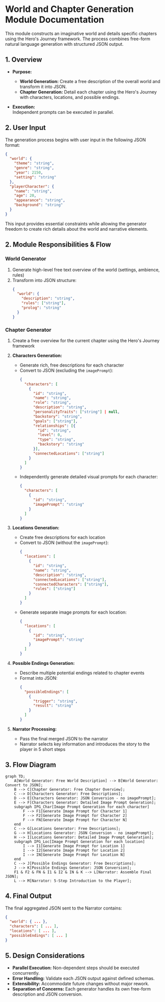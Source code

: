 # World and Chapter Generation Module Documentation

This module constructs an imaginative world and details specific chapters using the Hero's Journey framework. The process combines free-form natural language generation with structured JSON output.

## 1. Overview

- **Purpose:**  
  - **World Generation:** Create a free description of the overall world and transform it into JSON.
  - **Chapter Generation:** Detail each chapter using the Hero's Journey with characters, locations, and possible endings.

- **Execution:**  
  Independent prompts can be executed in parallel.

## 2. User Input

The generation process begins with user input in the following JSON format:

```json
{
  "world": {
    "theme": "string",
    "genre": "string",
    "year": 2150,
    "setting": "string"
  },
  "playerCharacter": {
    "name": "string",
    "age": 20,
    "appearance": "string",
    "background": "string"
  }
}
```

This input provides essential constraints while allowing the generator freedom to create rich details about the world and narrative elements.

## 2. Module Responsibilities & Flow

### World Generator
1. Generate high-level free text overview of the world (settings, ambience, rules)
2. Transform into JSON structure:
   ```json
   {
     "world": {
       "description": "string",
       "rules": ["string"],
       "prolog": "string"
     }
   }
   ```

### Chapter Generator
1. Create a free overview for the current chapter using the Hero's Journey framework

2. **Characters Generation:**  
   - Generate rich, free descriptions for each character
   - Convert to JSON (excluding the `imagePrompt`):
     ```json
     {
       "characters": [
         {
           "id": "string",
           "name": "string",
           "role": "string",
           "description": "string",
           "personalityTraits": ["string"] | null,
           "backstory": "string",
           "goals": ["string"],
           "relationships": [{
             "id": "string",
             "level": 0,
             "type": "string",
             "backstory": "string"
           }],
           "connectedLocations": ["string"]
         }
       ]
     }
     ```
   - Independently generate detailed visual prompts for each character:
     ```json
     {
       "characters": [
         {
           "id": "string",
           "imagePrompt": "string"
         }
       ]
     }
     ```

3. **Locations Generation:**  
   - Create free descriptions for each location
   - Convert to JSON (without the `imagePrompt`):
     ```json
     {
       "locations": [
         {
           "id": "string",
           "name": "string",
           "description": "string",
           "connectedLocations": ["string"],
           "connectedCharacters": ["string"],
           "rules": ["string"]
         }
       ]
     }
     ```
   - Generate separate image prompts for each location:
     ```json
     {
       "locations": [
         {
           "id": "string",
           "imagePrompt": "string"
         }
       ]
     }
     ```

4. **Possible Endings Generation:**  
   - Describe multiple potential endings related to chapter events
   - Format into JSON:
     ```json
     {
       "possibleEndings": [
         {
           "trigger": "string",
           "result": "string"
         }
       ]
     }
     ```

5. **Narrator Processing:**  
   - Pass the final merged JSON to the narrator
   - Narrator selects key information and introduces the story to the player in 5 short steps

## 3. Flow Diagram

```mermaid
graph TD;
    A[World Generator: Free World Description] --> B[World Generator: Convert to JSON];
    B --> C[Chapter Generator: Free Chapter Overview];
    C --> D[Characters Generator: Free Descriptions];
    D --> E[Characters Generator: JSON Conversion - no imagePrompt];
    E --> F[Characters Generator: Detailed Image Prompt Generation];
    subgraph IPG_Char[Image Prompt Generation for each character]
        F --> F1[Generate Image Prompt for Character 1]
        F --> F2[Generate Image Prompt for Character 2]
        F --> FN[Generate Image Prompt for Character N]
    end
    C --> G[Locations Generator: Free Descriptions];
    G --> H[Locations Generator: JSON Conversion - no imagePrompt];
    H --> I[Locations Generator: Detailed Image Prompt Generation];
    subgraph IPG_Loc[Image Prompt Generation for each location]
        I --> I1[Generate Image Prompt for Location 1]
        I --> I2[Generate Image Prompt for Location 2]
        I --> IN[Generate Image Prompt for Location N]
    end
    C --> J[Possible Endings Generator: Free Descriptions];
    J --> K[Possible Endings Generator: JSON Conversion];
    F1 & F2 & FN & I1 & I2 & IN & K --> L[Narrator: Assemble Final JSON];
    L --> M[Narrator: 5-Step Introduction to the Player];
```

## 4. Final Output

The final aggregated JSON sent to the Narrator contains:

```json
{
  "world": { ... },
  "characters": [ ... ],
  "locations": [ ... ],
  "possibleEndings": [ ... ]
}
```

## 5. Design Considerations

- **Parallel Execution:** Non-dependent steps should be executed concurrently.
- **Error Handling:** Validate each JSON output against defined schemas.
- **Extensibility:** Accommodate future changes without major rework.
- **Separation of Concerns:** Each generator handles its own free-form description and JSON conversion.
